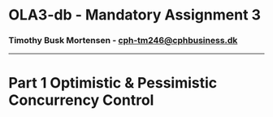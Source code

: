 # OLA3-db - Mandatory Assignment 3

### Timothy Busk Mortensen - cph-tm246@cphbusiness.dk

---

# Part 1 Optimistic & Pessimistic Concurrency Control
